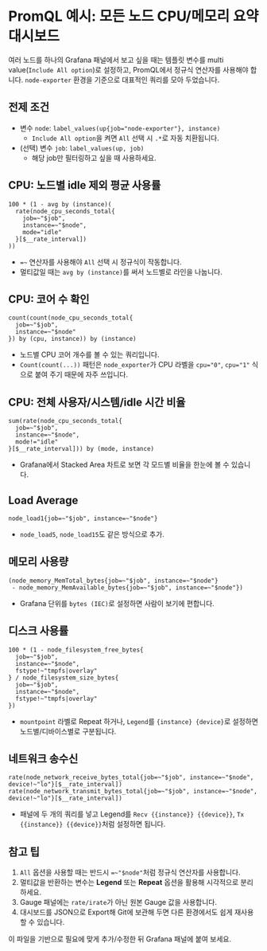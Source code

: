 # PromQL 예시: 모든 노드 CPU/메모리 요약 대시보드

여러 노드를 하나의 Grafana 패널에서 보고 싶을 때는 템플릿 변수를 multi value(`Include All option`)로 설정하고, PromQL에서 정규식 연산자를 사용해야 합니다. `node-exporter` 환경을 기준으로 대표적인 쿼리를 모아 두었습니다.

## 전제 조건
- 변수 `node`: `label_values(up{job="node-exporter"}, instance)`
  - `Include All option`을 켜면 `All` 선택 시 `.*`로 자동 치환됩니다.
- (선택) 변수 `job`: `label_values(up, job)`
  - 해당 job만 필터링하고 싶을 때 사용하세요.

## CPU: 노드별 idle 제외 평균 사용률
```promql
100 * (1 - avg by (instance)(
  rate(node_cpu_seconds_total{
    job=~"$job",
    instance=~"$node",
    mode="idle"
  }[$__rate_interval])
))
```
- `=~` 연산자를 사용해야 `All` 선택 시 정규식이 작동합니다.
- 멀티값일 때는 `avg by (instance)`를 써서 노드별로 라인을 나눕니다.

## CPU: 코어 수 확인
```promql
count(count(node_cpu_seconds_total{
  job=~"$job",
  instance=~"$node"
}) by (cpu, instance)) by (instance)
```
- 노드별 CPU 코어 개수를 볼 수 있는 쿼리입니다.
- `Count(count(...))` 패턴은 `node_exporter`가 CPU 라벨을 `cpu="0"`, `cpu="1"` 식으로 붙여 주기 때문에 자주 쓰입니다.

## CPU: 전체 사용자/시스템/idle 시간 비율
```promql
sum(rate(node_cpu_seconds_total{
  job=~"$job",
  instance=~"$node",
  mode!="idle"
}[$__rate_interval])) by (mode, instance)
```
- Grafana에서 Stacked Area 차트로 보면 각 모드별 비율을 한눈에 볼 수 있습니다.

## Load Average
```promql
node_load1{job=~"$job", instance=~"$node"}
```
- `node_load5`, `node_load15`도 같은 방식으로 추가.

## 메모리 사용량
```promql
(node_memory_MemTotal_bytes{job=~"$job", instance=~"$node"}
 - node_memory_MemAvailable_bytes{job=~"$job", instance=~"$node"})
```
- Grafana 단위를 `bytes (IEC)`로 설정하면 사람이 보기에 편합니다.

## 디스크 사용률
```promql
100 * (1 - node_filesystem_free_bytes{
  job=~"$job",
  instance=~"$node",
  fstype!~"tmpfs|overlay"
} / node_filesystem_size_bytes{
  job=~"$job",
  instance=~"$node",
  fstype!~"tmpfs|overlay"
})
```
- `mountpoint` 라벨로 Repeat 하거나, `Legend`를 `{instance} {device}`로 설정하면 노드별/디바이스별로 구분됩니다.

## 네트워크 송수신
```promql
rate(node_network_receive_bytes_total{job=~"$job", instance=~"$node", device!~"lo"}[$__rate_interval])
rate(node_network_transmit_bytes_total{job=~"$job", instance=~"$node", device!~"lo"}[$__rate_interval])
```
- 패널에 두 개의 쿼리를 넣고 Legend를 `Recv {{instance}} {{device}}`, `Tx {{instance}} {{device}}`처럼 설정하면 됩니다.

## 참고 팁
1. `All` 옵션을 사용할 때는 반드시 `=~"$node"`처럼 정규식 연산자를 사용합니다.
2. 멀티값을 반환하는 변수는 **Legend** 또는 **Repeat** 옵션을 활용해 시각적으로 분리하세요.
3. Gauge 패널에는 `rate/irate`가 아닌 원본 Gauge 값을 사용합니다.
4. 대시보드를 JSON으로 Export해 Git에 보관해 두면 다른 환경에서도 쉽게 재사용할 수 있습니다.

이 파일을 기반으로 필요에 맞게 추가/수정한 뒤 Grafana 패널에 붙여 보세요.
